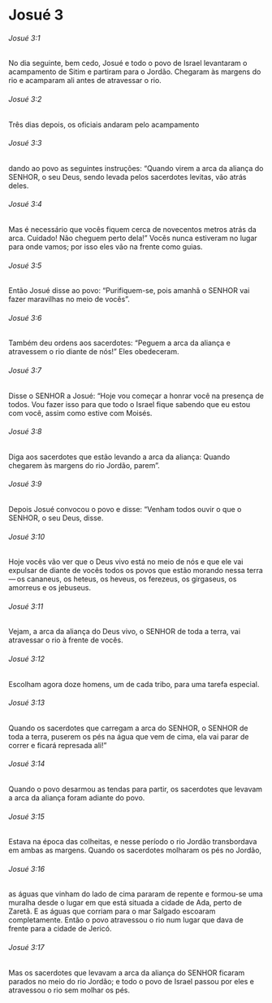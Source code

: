 # Josué 3

###### Josué 3:1

No dia seguinte, bem cedo, Josué e todo o povo de Israel levantaram o acampamento de Sitim e partiram para o Jordão. Chegaram às margens do rio e acamparam ali antes de atravessar o rio.

###### Josué 3:2

Três dias depois, os oficiais andaram pelo acampamento

###### Josué 3:3

dando ao povo as seguintes instruções: “Quando virem a arca da aliança do SENHOR, o seu Deus, sendo levada pelos sacerdotes levitas, vão atrás deles.

###### Josué 3:4

Mas é necessário que vocês fiquem cerca de novecentos metros atrás da arca. Cuidado! Não cheguem perto dela!” Vocês nunca estiveram no lugar para onde vamos; por isso eles vão na frente como guias.

###### Josué 3:5

Então Josué disse ao povo: “Purifiquem-se, pois amanhã o SENHOR vai fazer maravilhas no meio de vocês”.

###### Josué 3:6

Também deu ordens aos sacerdotes: “Peguem a arca da aliança e atravessem o rio diante de nós!” Eles obedeceram.

###### Josué 3:7

Disse o SENHOR a Josué: “Hoje vou começar a honrar você na presença de todos. Vou fazer isso para que todo o Israel fique sabendo que eu estou com você, assim como estive com Moisés.

###### Josué 3:8

Diga aos sacerdotes que estão levando a arca da aliança: Quando chegarem às margens do rio Jordão, parem”.

###### Josué 3:9

Depois Josué convocou o povo e disse: “Venham todos ouvir o que o SENHOR, o seu Deus, disse.

###### Josué 3:10

Hoje vocês vão ver que o Deus vivo está no meio de nós e que ele vai expulsar de diante de vocês todos os povos que estão morando nessa terra — os cananeus, os heteus, os heveus, os ferezeus, os girgaseus, os amorreus e os jebuseus.

###### Josué 3:11

Vejam, a arca da aliança do Deus vivo, o SENHOR de toda a terra, vai atravessar o rio à frente de vocês.

###### Josué 3:12

Escolham agora doze homens, um de cada tribo, para uma tarefa especial.

###### Josué 3:13

Quando os sacerdotes que carregam a arca do SENHOR, o SENHOR de toda a terra, puserem os pés na água que vem de cima, ela vai parar de correr e ficará represada ali!”

###### Josué 3:14

Quando o povo desarmou as tendas para partir, os sacerdotes que levavam a arca da aliança foram adiante do povo.

###### Josué 3:15

Estava na época das colheitas, e nesse período o rio Jordão transbordava em ambas as margens. Quando os sacerdotes molharam os pés no Jordão,

###### Josué 3:16

as águas que vinham do lado de cima pararam de repente e formou-se uma muralha desde o lugar em que está situada a cidade de Ada, perto de Zaretã. E as águas que corriam para o mar Salgado escoaram completamente. Então o povo atravessou o rio num lugar que dava de frente para a cidade de Jericó.

###### Josué 3:17

Mas os sacerdotes que levavam a arca da aliança do SENHOR ficaram parados no meio do rio Jordão; e todo o povo de Israel passou por eles e atravessou o rio sem molhar os pés.

